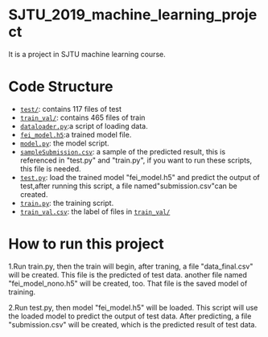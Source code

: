 # SJTU_2019_machine_learning_project
It is a project in SJTU machine learning course.
# Code Structure

* [`test/`](test/): contains 117 files of test
* [`train_val/`](train_val/): contains 465 files of train
* [`dataloader.py`](dataloader.py):a script of loading data.
* [`fei_model.h5`](fei_model.h5):a trained model file.
* [`model.py`](model.py): the model script.
* [`sampleSubmission.csv`](sampleSubmission.csv): a sample of the predicted result, this is referenced in "test.py" and "train.py", if you want to run these scripts, this file is needed.
* [`test.py`](test.py): load the trained model "fei_model.h5" and predict the output of test,after running this script, a file named"submission.csv"can be created.
* [`train.py`](train.py): the training script.
* [`train_val.csv`](train_val.csv): the label of files in [`train_val/`](train_val/)
# How to run this project
1.Run train.py, then the train will begin, after traning, a file "data_final.csv" will be created. This file is the predicted of test data.
another file named "fei_model_nono.h5" will be created, too. That file is the saved model of training.

2.Run test.py, then model "fei_model.h5" will be loaded. This script will use the loaded model to predict the output of test data.
  After predicting, a file "submission.csv" will be created, which is the predicted result of test data.
